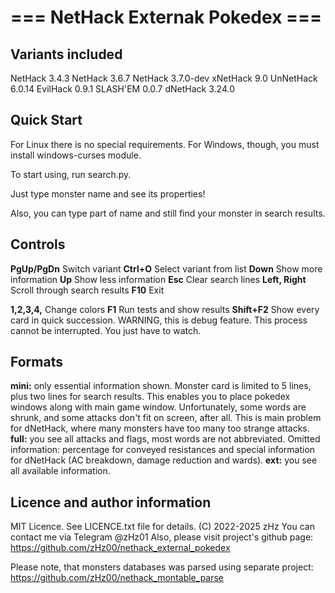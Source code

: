 # === NetHack Externak Pokedex ===

## Variants included
NetHack 3.4.3
NetHack 3.6.7
NetHack 3.7.0-dev
xNetHack 9.0
UnNetHack 6.0.14
EvilHack 0.9.1
SLASH'EM 0.0.7
dNetHack 3.24.0

## Quick Start

For Linux there is no special requirements. For Windows, though, you must install windows-curses module.

To start using, run search.py.

Just type monster name and see its properties!

Also, you can type part of name and still find your monster in search results.

## Controls
**PgUp/PgDn**	Switch variant
**Ctrl+O**		Select variant from list
**Down**		Show more information
**Up**			Show less information
**Esc**			Clear search lines
**Left, Right**	Scroll through search results
**F10**			Exit

**1,2,3,4,**	Change colors
**F1**			Run tests and show results
**Shift+F2**	Show every card in quick succession. WARNING, this is debug feature. This process cannot be interrupted. You just have to watch.

## Formats
**mini:**	only essential information shown. Monster card is limited to 5 lines, plus two lines for search results. This enables you to place pokedex windows along with main game window. Unfortunately, some words are shrunk, and some attacks don't fit on screen, after all. This is main problem for dNetHack, where many monsters have too many too strange attacks.
**full:**	you see all attacks and flags, most words are not abbreviated. Omitted information: percentage for conveyed resistances and special information for dNetHack (AC breakdown, damage reduction and wards).
**ext:**	you see all available information.

## Licence and author information

MIT Licence. See LICENCE.txt file for details.
(C) 2022-2025 zHz
You can contact me via Telegram @zHz01
Also, please visit project's github page:
https://github.com/zHz00/nethack_external_pokedex

Please note, that monsters databases was parsed using separate project:
https://github.com/zHz00/nethack_montable_parse